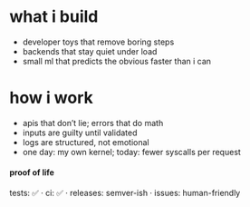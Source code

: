 # what i build
- developer toys that remove boring steps
- backends that stay quiet under load
- small ml that predicts the obvious faster than i can

# how i work
- apis that don’t lie; errors that do math
- inputs are guilty until validated
- logs are structured, not emotional
- one day: my own kernel; today: fewer syscalls per request

#### proof of life
tests: ✅ · ci: ✅ · releases: semver-ish · issues: human-friendly
